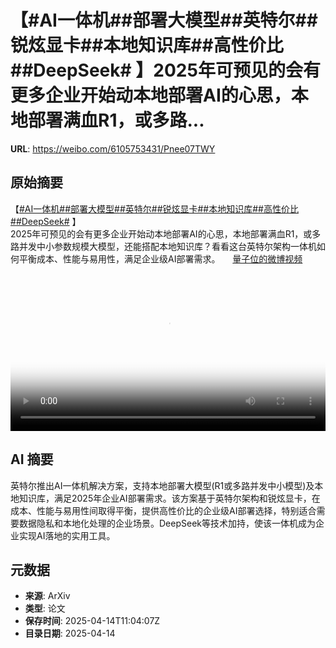 # 【#AI一体机##部署大模型##英特尔##锐炫显卡##本地知识库##高性价比##DeepSeek# 】2025年可预见的会有更多企业开始动本地部署AI的心思，本地部署满血R1，或多路...

**URL**: https://weibo.com/6105753431/Pnee07TWY

## 原始摘要

【<a href="https://m.weibo.cn/search?containerid=231522type%3D1%26t%3D10%26q%3D%23AI%E4%B8%80%E4%BD%93%E6%9C%BA%23&amp;extparam=%23AI%E4%B8%80%E4%BD%93%E6%9C%BA%23" data-hide=""><span class="surl-text">#AI一体机#</span></a><a href="https://m.weibo.cn/search?containerid=231522type%3D1%26t%3D10%26q%3D%23%E9%83%A8%E7%BD%B2%E5%A4%A7%E6%A8%A1%E5%9E%8B%23&amp;extparam=%23%E9%83%A8%E7%BD%B2%E5%A4%A7%E6%A8%A1%E5%9E%8B%23" data-hide=""><span class="surl-text">#部署大模型#</span></a><a href="https://m.weibo.cn/search?containerid=231522type%3D1%26t%3D10%26q%3D%23%E8%8B%B1%E7%89%B9%E5%B0%94%23&amp;isnewpage=1" data-hide=""><span class="surl-text">#英特尔#</span></a><a href="https://m.weibo.cn/search?containerid=231522type%3D1%26t%3D10%26q%3D%23%E9%94%90%E7%82%AB%E6%98%BE%E5%8D%A1%23&amp;extparam=%23%E9%94%90%E7%82%AB%E6%98%BE%E5%8D%A1%23" data-hide=""><span class="surl-text">#锐炫显卡#</span></a><a href="https://m.weibo.cn/search?containerid=231522type%3D1%26t%3D10%26q%3D%23%E6%9C%AC%E5%9C%B0%E7%9F%A5%E8%AF%86%E5%BA%93%23&amp;extparam=%23%E6%9C%AC%E5%9C%B0%E7%9F%A5%E8%AF%86%E5%BA%93%23" data-hide=""><span class="surl-text">#本地知识库#</span></a><a href="https://m.weibo.cn/search?containerid=231522type%3D1%26t%3D10%26q%3D%23%E9%AB%98%E6%80%A7%E4%BB%B7%E6%AF%94%23&amp;isnewpage=1" data-hide=""><span class="surl-text">#高性价比#</span></a><a href="https://m.weibo.cn/search?containerid=231522type%3D1%26t%3D10%26q%3D%23DeepSeek%23&amp;extparam=%23DeepSeek%23" data-hide=""><span class="surl-text">#DeepSeek#</span></a>  】<br>2025年可预见的会有更多企业开始动本地部署AI的心思，本地部署满血R1，或多路并发中小参数规模大模型，还能搭配本地知识库？看看这台英特尔架构一体机如何平衡成本、性能与易用性，满足企业级AI部署需求。 <a href="https://video.weibo.com/show?fid=1034:5155360877510680" data-hide=""><span class="url-icon"><img style="width: 1rem;height: 1rem" src="https://h5.sinaimg.cn/upload/2015/09/25/3/timeline_card_small_video_default.png" referrerpolicy="no-referrer"></span><span class="surl-text">量子位的微博视频</span></a><br clear="both"><div style="clear: both"></div><video controls="controls" poster="https://tvax4.sinaimg.cn/orj480/006Fd7o3gy1i0ge6vd01qj31hc0u0kjl.jpg" style="width: 100%"><source src="https://f.video.weibocdn.com/o0/HBKXAGg2lx08nsYRZzGo01041202Bd390E010.mp4?label=mp4_720p&amp;template=1280x720.25.0&amp;ori=0&amp;ps=1CwnkDw1GXwCQx&amp;Expires=1744632157&amp;ssig=c5r6Ybzqij&amp;KID=unistore,video"><source src="https://f.video.weibocdn.com/o0/42LKQcynlx08nsYQajzO01041201m0Kt0E010.mp4?label=mp4_hd&amp;template=852x480.25.0&amp;ori=0&amp;ps=1CwnkDw1GXwCQx&amp;Expires=1744632157&amp;ssig=7awe0FIO1b&amp;KID=unistore,video"><source src="https://f.video.weibocdn.com/o0/8uEMMY1zlx08nsYPJF0Q01041200RnN00E010.mp4?label=mp4_ld&amp;template=640x360.25.0&amp;ori=0&amp;ps=1CwnkDw1GXwCQx&amp;Expires=1744632157&amp;ssig=zcS9CH0jLy&amp;KID=unistore,video"><p>视频无法显示，请前往<a href="https://video.weibo.com/show?fid=1034%3A5155360877510680" target="_blank" rel="noopener noreferrer">微博视频</a>观看。</p></video>

## AI 摘要

英特尔推出AI一体机解决方案，支持本地部署大模型(R1或多路并发中小模型)及本地知识库，满足2025年企业AI部署需求。该方案基于英特尔架构和锐炫显卡，在成本、性能与易用性间取得平衡，提供高性价比的企业级AI部署选择，特别适合需要数据隐私和本地化处理的企业场景。DeepSeek等技术加持，使该一体机成为企业实现AI落地的实用工具。

## 元数据

- **来源**: ArXiv
- **类型**: 论文
- **保存时间**: 2025-04-14T11:04:07Z
- **目录日期**: 2025-04-14
